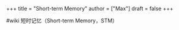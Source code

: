 +++
title = "Short-term Memory"
author = ["Max"]
draft = false
+++

\#wiki
短时记忆（Short-term Memory，STM）
